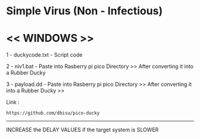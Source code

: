 # Simple Virus (Non - Infectious)  
# << WINDOWS >>

1 - duckycode.txt - Script code 

2 - niv1.bat - Paste into Rasberry pi pico Directory >> After converting it into a Rubber Ducky

3 - payload.dd - Paste into Rasberry pi pico Directory >> After converting it into a Rubber Ducky >> 

Link :

    https://github.com/dbisu/pico-ducky

********************

INCREASE the DELAY VALUES if the target system is SLOWER
